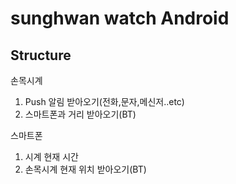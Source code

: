 # sunghwan watch Android

## Structure

손목시계
1. Push 알림 받아오기(전화,문자,메신저..etc)
2. 스마트폰과 거리 받아오기(BT)


스마트폰
1. 시계 현재 시간
2. 손목시계 현재 위치 받아오기(BT)